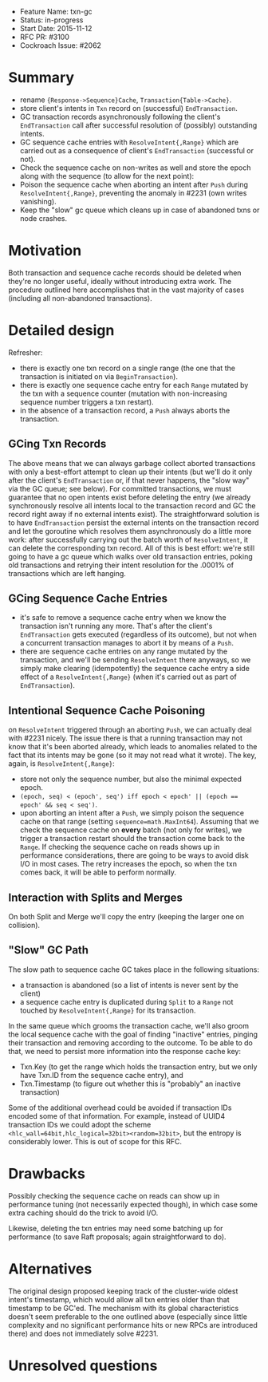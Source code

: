 - Feature Name: txn-gc
- Status: in-progress
- Start Date: 2015-11-12
- RFC PR: #3100
- Cockroach Issue: #2062

# Summary

* rename `{Response->Sequence}Cache`, `Transaction{Table->Cache}`.
* store client's intents in `Txn` record on (successful) `EndTransaction`.
* GC transaction records asynchronously following the client's `EndTransaction` call after successful resolution of (possibly) outstanding intents.
* GC sequence cache entries with `ResolveIntent{,Range}` which are carried out as a consequence of client's `EndTransaction` (successful or not).
* Check the sequence cache on non-writes as well and store the epoch along with the sequence (to allow for the next point):
* Poison the sequence cache when aborting an intent after `Push` during `ResolveIntent{,Range}`, preventing the anomaly in #2231 (own writes vanishing).
* Keep the "slow" gc queue which cleans up in case of abandoned txns or node crashes.

# Motivation

Both transaction and sequence cache records should be deleted when they're no longer useful, ideally without introducing extra work. The procedure outlined here accomplishes that in the vast majority of cases (including all non-abandoned transactions).

# Detailed design

Refresher:

* there is exactly one txn record on a single range (the one that the
  transaction is initiated on via `BeginTransaction`).
* there is exactly one sequence cache entry for each `Range` mutated by the txn
  with a sequence counter (mutation with non-increasing sequence number triggers
  a txn restart).
* in the absence of a transaction record, a `Push` always aborts the transaction.

## GCing Txn Records

The above means that we can always garbage collect aborted transactions with only a best-effort attempt to clean up their intents (but we'll do it only after the client's `EndTransaction` or, if that never happens, the "slow way" via the GC queue; see below).
For committed transactions, we must guarantee that no open intents exist before deleting the entry (we already synchronously resolve all intents local to the transaction record and GC the record right away if no external intents exist). The straightforward solution is to have `EndTransaction` persist the external intents on the transaction record and let the goroutine which resolves them asynchronously do a little more work: after successfully carrying out the batch worth of `ResolveIntent`, it can delete the corresponding txn record.
All of this is best effort: we're still going to have a gc queue which walks over old transaction entries, poking old transactions and retrying their intent resolution for the .0001% of transactions which are left hanging.

## GCing Sequence Cache Entries

* it's safe to remove a sequence cache entry when we know the transaction isn't running any more. That's after the client's `EndTransaction` gets executed (regardless of its outcome), but not when a concurrent transaction manages to abort it by means of a `Push`.
* there are sequence cache entries on any range mutated by the transaction, and we'll be sending `ResolveIntent` there anyways, so we simply make clearing (idempotently) the sequence cache entry a side effect of a `ResolveIntent{,Range}` (when it's carried out as part of `EndTransaction`).

## Intentional Sequence Cache Poisoning

on `ResolveIntent` triggered through an aborting `Push`, we can actually deal with #2231 nicely. The issue there is that a running transaction may not know that it's been aborted already, which leads to anomalies related to the fact that its intents may be gone (so it may not read what it wrote). The key, again, is `ResolveIntent{,Range}`:

* store not only the sequence number, but also the minimal expected epoch.
* `(epoch, seq) < (epoch', seq') iff epoch < epoch' || (epoch == epoch' && seq < seq')`.
* upon aborting an intent after a `Push`, we simply poison the sequence cache on that range (setting `sequence=math.MaxInt64`). Assuming that we check the sequence cache on **every** batch (not only for writes), we trigger a transaction restart should the transaction come back to the `Range`. If checking the sequence cache on reads shows up in performance considerations, there are going to be ways to avoid disk I/O in most cases.
The retry increases the epoch, so when the txn comes back, it will be able to perform normally.

## Interaction with Splits and Merges

On both Split and Merge we'll copy the entry (keeping the larger one on collision).

## "Slow" GC Path

The slow path to sequence cache GC takes place in the following situations:

* a transaction is abandoned (so a list of intents is never sent by the client)
* a sequence cache entry is duplicated during `Split` to a `Range` not touched by `ResolveIntent{,Range}` for its transaction.

In the same queue which grooms the transaction cache, we'll also groom the local sequence cache with the goal of finding "inactive" entries, pinging their transaction and removing according to the outcome. To be able to do that, we need to persist more information into the response cache key:

* Txn.Key (to get the range which holds the transaction entry, but we only have Txn.ID from the sequence cache entry), and
* Txn.Timestamp (to figure out whether this is "probably" an inactive transaction)

Some of the additional overhead could be avoided if transaction IDs encoded some of that information. For example, instead of UUID4 transaction IDs we could adopt the scheme `<hlc_wall=64bit,hlc_logical=32bit><random=32bit>`, but the entropy is considerably lower. This is out of scope for this RFC.

# Drawbacks

Possibly checking the sequence cache on reads can show up in performance tuning (not necessarily expected though), in which case some extra caching should do the trick to avoid I/O.

Likewise, deleting the txn entries may need some batching up for performance (to save Raft proposals; again straightforward to do).

# Alternatives

The original design proposed keeping track of the cluster-wide oldest intent's timestamp, which would allow all txn entries older than that timestamp to be GC'ed. The mechanism with its global characteristics doesn't seem preferable to the one outlined above (especially since little complexity and no significant performance hits or new RPCs are introduced there) and does not immediately solve #2231.

# Unresolved questions
